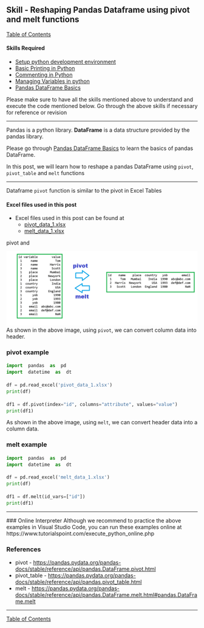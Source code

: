 
## Skill - Reshaping Pandas Dataframe using pivot and melt functions
[Table of Contents](https://nagasudhir.blogspot.com/2020/04/taming-python-table-of-contents.html)

#### Skills Required
* [Setup python development environment](https://nagasudhir.blogspot.com/2020/04/setup-python-development-environment_14.html)
* [Basic Printing in Python](https://nagasudhir.blogspot.com/2020/04/basic-printing-in-python.html)
* [Commenting in Python](https://nagasudhir.blogspot.com/2020/04/comments-in-python.html)
* [Managing Variables in python](https://nagasudhir.blogspot.com/2020/04/managing-variables-in-python.html)
* [Pandas DataFrame Basics](https://nagasudhir.blogspot.com/2020/05/pandas-dataframe-basics.html)

Please make sure to have all the skills mentioned above to understand and execute the code mentioned below. Go through the above skills if necessary for reference or revision

<hr/>

Pandas is a python library.
**DataFrame** is a data structure provided by the pandas library.

Please go through [Pandas DataFrame Basics](https://nagasudhir.blogspot.com/2020/05/pandas-dataframe-basics.html) to learn the basics of pandas DataFrame.

In this post, we will learn how to reshape a pandas DataFrame using `pivot`, `pivot_table` and `melt` functions
<hr/>

Dataframe `pivot` function is similar to the pivot in Excel Tables

#### Excel files used in this post
* Excel files used in this post can be found at
	* [pivot_data_1.xlsx](https://github.com/nagasudhirpulla/taming_python/raw/master/blog/skills/assets/data/pivot_data_1.xlsx)
	* [melt_data_1.xlsx](https://github.com/nagasudhirpulla/taming_python/raw/master/blog/skills/assets/data/melt_data_1.xlsx)

pivot and 

![pivot_melt_illustration](https://github.com/nagasudhirpulla/taming_python/raw/master/blog/skills/assets/img/pivot_melt_illustration.png)
As shown in the above image, using `pivot`, we can convert column data into header.

### pivot example
```python
import  pandas  as  pd
import  datetime  as  dt

df = pd.read_excel('pivot_data_1.xlsx')
print(df)

df1 = df.pivot(index="id", columns="attribute", values="value")
print(df1)
```

As shown in the above image, using `melt`, we can convert header data into a column data.
### melt example
```python
import  pandas  as  pd
import  datetime  as  dt

df = pd.read_excel('melt_data_1.xlsx')
print(df)

df1 = df.melt(id_vars=["id"])
print(df1)
```


<hr/>
### Online Interpreter
Although we recommend to practice the above examples in Visual Studio Code, you can run these examples online at https://www.tutorialspoint.com/execute_python_online.php

### References
* pivot - https://pandas.pydata.org/pandas-docs/stable/reference/api/pandas.DataFrame.pivot.html
* pivot_table  - https://pandas.pydata.org/pandas-docs/stable/reference/api/pandas.pivot_table.html
* melt - https://pandas.pydata.org/pandas-docs/stable/reference/api/pandas.DataFrame.melt.html#pandas.DataFrame.melt

<hr/>

[Table of Contents](https://nagasudhir.blogspot.com/2020/04/taming-python-table-of-contents.html)



<!--stackedit_data:
eyJoaXN0b3J5IjpbLTI3NDQ1OTc5NSwxMjExMTM4ODUwLDE4Mj
kzMTk4MDEsNjQ4NjI3MTgyLDEyMTQyMTM3MSw4NTgwNTg3NDMs
MTAwOTEzNzY1OSwtMTEyNjI4NjE4MSwtMTM1NjA1Mjc2Ml19
-->